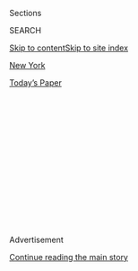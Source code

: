<div id="app">

<div>

<div>

<div>

<div class="NYTAppHideMasthead css-1q2w90k e1suatyy0">

<div class="section css-ui9rw0 e1suatyy2">

<div class="css-eph4ug er09x8g0">

<div class="css-6n7j50">

</div>

<span class="css-1dv1kvn">Sections</span>

<div class="css-10488qs">

<span class="css-1dv1kvn">SEARCH</span>

</div>

[Skip to content](#site-content)[Skip to site index](#site-index)

</div>

<div id="masthead-section-label" class="css-1wr3we4 eaxe0e00">

[New
York](https://www.nytimes.com/section/nyregion)

</div>

<div class="css-10698na e1huz5gh0">

</div>

</div>

<div id="masthead-bar-one" class="section hasLinks css-15hmgas e1csuq9d3">

<div class="css-uqyvli e1csuq9d0">

</div>

<div class="css-1uqjmks e1csuq9d1">

</div>

<div class="css-9e9ivx">

[](https://myaccount.nytimes.com/auth/login?response_type=cookie&client_id=vi)

</div>

<div class="css-1bvtpon e1csuq9d2">

[Today’s
Paper](https://www.nytimes.com/section/todayspaper)

</div>

</div>

</div>

</div>

<div data-aria-hidden="false">

<div id="site-content" data-role="main">

<div>

<div class="css-1aor85t" style="opacity:0.000000001;z-index:-1;visibility:hidden">

<div class="css-1hqnpie">

<div class="css-epjblv">

<span class="css-17xtcya">[New
York](/section/nyregion)</span><span class="css-x15j1o">|</span><span class="css-fwqvlz">Inside
the Violent and Misogynistic World of Roy Den
Hollander</span>

</div>

<div class="css-k008qs">

<div class="css-1iwv8en">

<span class="css-18z7m18"></span>

<div>

</div>

</div>

<span class="css-1n6z4y">https://nyti.ms/3jS2E9k</span>

<div class="css-1705lsu">

<div class="css-4xjgmj">

<div class="css-4skfbu" data-role="toolbar" data-aria-label="Social Media Share buttons, Save button, and Comments Panel with current comment count" data-testid="share-tools">

  - 
  - 
  - 
  - 
    
    <div class="css-6n7j50">
    
    </div>

  - 
  - 

</div>

</div>

</div>

</div>

</div>

</div>

<div id="NYT_TOP_BANNER_REGION" class="css-13pd83m">

</div>

<div id="top-wrapper" class="css-1sy8kpn">

<div id="top-slug" class="css-l9onyx">

Advertisement

</div>

[Continue reading the main
story](#after-top)

<div class="ad top-wrapper" style="text-align:center;height:100%;display:block;min-height:250px">

<div id="top" class="place-ad" data-position="top" data-size-key="top">

</div>

</div>

<div id="after-top">

</div>

</div>

<div>

<div id="sponsor-wrapper" class="css-1hyfx7x">

<div id="sponsor-slug" class="css-19vbshk">

Supported by

</div>

[Continue reading the main
story](#after-sponsor)

<div id="sponsor" class="ad sponsor-wrapper" style="text-align:center;height:100%;display:block">

</div>

<div id="after-sponsor">

</div>

</div>

<div class="css-186x18t">

</div>

<div class="css-1vkm6nb ehdk2mb0">

# Inside the Violent and Misogynistic World of Roy Den Hollander

</div>

He was known for his hatred of women and his frivolous lawsuits. Then he
killed the son of a New Jersey federal judge before taking his own life,
officials said.

<div class="css-79elbk" data-testid="photoviewer-wrapper">

<div class="css-z3e15g" data-testid="photoviewer-wrapper-hidden">

</div>

<div class="css-1a48zt4 ehw59r15" data-testid="photoviewer-children">

![<span class="css-16f3y1r e13ogyst0" data-aria-hidden="true">Law
enforcement officials believe Roy Den Hollander killed the 20-year-old
son of a federal judge in New
Jersey. </span><span class="css-cnj6d5 e1z0qqy90" itemprop="copyrightHolder"><span class="css-1ly73wi e1tej78p0">Credit...</span><span><span>via
Agence France-Presse — Getty
Images</span></span></span>](https://static01.nyt.com/images/2020/07/24/nyregion/00nj-judge1/00nj-judge1-articleLarge.jpg?quality=75&auto=webp&disable=upscale)

</div>

</div>

<div class="css-18e8msd">

<div class="css-vp77d3 epjyd6m0">

<div class="css-1baulvz">

By [<span class="css-1baulvz" itemprop="name">Nicole
Hong</span>](https://www.nytimes.com/by/nicole-hong),
[<span class="css-1baulvz" itemprop="name">Mihir
Zaveri</span>](https://www.nytimes.com/by/mihir-zaveri) and
[<span class="css-1baulvz last-byline" itemprop="name">William K.
Rashbaum</span>](https://www.nytimes.com/by/william-k-rashbaum)

</div>

</div>

  - 
    
    <div class="css-ld3wwf e16638kd2">
    
    July 26,
    2020
    
    </div>

  - 
    
    <div class="css-4xjgmj">
    
    <div class="css-d8bdto" data-role="toolbar" data-aria-label="Social Media Share buttons, Save button, and Comments Panel with current comment count" data-testid="share-tools">
    
      - 
      - 
      - 
      - 
        
        <div class="css-6n7j50">
        
        </div>
    
      - 
      - 
    
    </div>
    
    </div>

</div>

</div>

<div class="section meteredContent css-1r7ky0e" name="articleBody" itemprop="articleBody">

<div class="css-1fanzo5 StoryBodyCompanionColumn">

<div class="css-53u6y8">

Roy Den Hollander sounded bitter and angry when he bumped into a former
rugby teammate in December at a library in Manhattan. He said he was so
sick from a rare cancer that he could die at any moment, wondering aloud
if he should sue his doctor for malpractice.

Things kept getting worse for Mr. Den Hollander, a self-described
“anti-feminist” lawyer who was known for his misogynistic tirades and
the dozens of lawsuits he filed, many frivolous. A Manhattan judge
dismissed one of them in May, and a few weeks later, a federal judge in
New Jersey named Esther Salas canceled a scheduled hearing in a
different suit.

The delay followed years of resentment that he had harbored against
Judge Salas over his unfounded claim that she was moving the case too
slowly. That, in turn, built upon a lifetime of seething hatred toward
women: He accused his mother of preventing him from having a girlfriend,
and his ex-wife of marrying him only to obtain a green card.

Mr. Den Hollander’s rage turned to violence this month when he showed up
at Judge Salas’s home in New Jersey posing as a FedEx deliveryman and
opened fire, killing her 20-year-old son and wounding her husband,
investigators said. The judge, who was in the basement at the time, was
not injured.

</div>

</div>

<div class="css-1fanzo5 StoryBodyCompanionColumn">

<div class="css-53u6y8">

Days before, Mr. Den Hollander, 72, had traveled by train to San
Bernardino County, Calif., [where he shot and killed a rival men’s
rights lawyer at his
home](https://www.nytimes.com/2020/07/22/nyregion/roy-den-hollander-esther-salas.html),
the authorities said.

Hours after the shooting in New Jersey, the police found Mr. Den
Hollander’s body off a road in upstate New York with a single gunshot to
the head.

</div>

</div>

<div class="css-79elbk" data-testid="photoviewer-wrapper">

<div class="css-z3e15g" data-testid="photoviewer-wrapper-hidden">

</div>

<div class="css-1a48zt4 ehw59r15" data-testid="photoviewer-children">

![<span class="css-16f3y1r e13ogyst0" data-aria-hidden="true">Mr. Den
Hollander was captured on a surveillance camera in Union Station in Los
Angeles. He killed a lawyer nearby, officials
say. </span><span class="css-cnj6d5 e1z0qqy90" itemprop="copyrightHolder"><span class="css-1ly73wi e1tej78p0">Credit...</span><span>San
Bernardino County Sheriff's Department, via Associated
Press</span></span>](https://static01.nyt.com/images/2020/07/26/nyregion/26NJ-JUDGE-sur/26NJ-JUDGE-sur-articleLarge.jpg?quality=75&auto=webp&disable=upscale)

</div>

</div>

<div class="css-1fanzo5 StoryBodyCompanionColumn">

<div class="css-53u6y8">

In his nearby rental car, [investigators found a list naming more than a
dozen possible
targets](https://www.nytimes.com/2020/07/25/nyregion/roy-den-hollander-esther-salas-list.html),
according to people briefed on the investigation. Aside from Judge Salas
and the rival lawyer, the list included the names of three other female
judges and two oncologists, at least one of whom had treated Mr. Den
Hollander.

An examination of Mr. Den Hollander’s life shows how he represented the
most violent elements of a male supremacist movement whose discourse
online has become increasingly threatening toward women.

</div>

</div>

<div class="css-1fanzo5 StoryBodyCompanionColumn">

<div class="css-53u6y8">

He made his views clear in thousands of pages of writing. In his final
months, he uploaded the last version of his autobiography, a 1,698-page
manifesto that ended with an ominous epilogue about his determination to
fight “feminazis” until his last breath.

His beliefs swirled between the worlds of self-proclaimed anti-feminists
and men’s rights activists. He ranted about what he perceived to be
[gender discrimination against
men](https://www.nytimes.com/2018/07/13/style/mens-rights-movement.html)
in family courts and other institutions, a focus of men’s rights
activists, but also wrote blog posts calling for women to be killed.

After a contentious divorce in 2001, Mr. Den Hollander began using the
court system to address his grievances, suing nightclubs for advertising
ladies’ nights discounts and Columbia University for having a women’s
studies program. When he lost in court, as he almost always did, he
would sometimes respond with lawsuits targeting the opposing lawyers
personally — and even once sued a judge who had ruled against him.

But by the end of his life, he was a man alone, facing terminal cancer,
financial instability and a growing ostracization from the legal
community and advocates for men’s rights, according to his writings and
interviews with a dozen people who spoke with him in the past four
decades.

“It really appeared to be a classical story of someone who felt scorned,
but then took it to a delusional, psychotic level in his response to
it,” said Nicholas J. Mundy, the divorce lawyer who represented Mr.
Den Hollander’s ex-wife.

When Mr. Den Hollander felt aggrieved, Mr. Mundy said: “He stopped at
nothing to harass you and make your life miserable. He was like The
Terminator.”

Mr. Den Hollander’s turn to violence appeared to be years in the making.
In his autobiography, he mused about killing his mother and about sexual
violence against a female judge in his divorce case.

</div>

</div>

<div class="css-1fanzo5 StoryBodyCompanionColumn">

<div class="css-53u6y8">

During his divorce proceedings in 2001, his wife accused him of
threatening her with a gun.

Mr. Den Hollander had long harbored a grudge against Marc Angelucci, the
rival lawyer who served as the vice president of the National Coalition
for Men, a men’s rights group. Last year, Mr. Angelucci [won a major
victory in a lawsuit he
brought](https://www.nytimes.com/2019/02/24/us/military-draft-men-unconstitutional.html)
challenging the male-only military draft, an issue that Mr. Den
Hollander believed belonged only to him.

After Mr. Angelucci filed the lawsuit in 2013, Mr. Den Hollander called
the coalition’s president and threatened violence. Mr. Den Hollander was
then kicked out of the group.

Mr. Den Hollander shot and killed Mr. Angelucci, 52, on July 11 at his
home in San Bernardino County, the authorities
said.

<div class="css-79elbk" data-testid="photoviewer-wrapper">

<div class="css-z3e15g" data-testid="photoviewer-wrapper-hidden">

</div>

<div class="css-1a48zt4 ehw59r15" data-testid="photoviewer-children">

<div class="css-zgakxe erfvjey0">

<span class="css-1ly73wi e1tej78p0">Image</span>

<div class="css-zjzyr8">

<div data-testid="lazyimage-container" style="height:515.5555555555555px">

</div>

</div>

</div>

<span class="css-16f3y1r e13ogyst0" data-aria-hidden="true">Judge Esther
Salas, who presided over a case of Mr. Den Hollander’s, was nominated to
the federal court in
2010.</span><span class="css-cnj6d5 e1z0qqy90" itemprop="copyrightHolder"><span class="css-1ly73wi e1tej78p0">Credit...</span><span>Rutgers
Law School, via Associated Press</span></span>

</div>

</div>

Mr. Den Hollander had brought a lawsuit in New Jersey similar to Mr.
Angelucci’s that was pending before Judge Salas. In his autobiography,
he complained about delays in the case and appeared to be jealous of Mr.
Angelucci’s victory. Last month, Judge Salas had canceled a hearing in
the suit that had been set for June 25.

In both the New Jersey and California shootings, the gunman wore a
uniform resembling a FedEx driver, according to people briefed on the
investigation. A spokesman for FedEx has said the company is cooperating
with the inquiry.

In his autobiography, Mr. Den Hollander wrote about impersonating a
FedEx delivery man on the phone when he was stalking his ex-wife after
their divorce to figure out when she would be home.

</div>

</div>

<div class="css-1fanzo5 StoryBodyCompanionColumn">

<div class="css-53u6y8">

Mr. Den Hollander grew up in Midland Park, N.J., a middle-class town
about 25 miles northwest of Manhattan, and had a loathing for his
mother, clinging to grudges against her. In his autobiography, he
claimed that she told him she wished he had never been born and that she
would not let him have a girlfriend or learn to play a musical
instrument.

Mr. Den Hollander described getting in trouble in the third grade after
trying to forcibly kiss two girls in his class, a pattern that would
continue throughout his life. He later wrote that he was kicked out of a
martial arts academy for “flirting” with women.

After graduating high school in 1965, he briefly attended the University
of Colorado and later took courses at Columbia University, but it was
not clear if he ever received a bachelor’s degree. He graduated from the
George Washington University Law School in 1985 and received his M.B.A.
from Columbia Business School in 1997.

During this period, he avoided the Vietnam War draft and drifted between
jobs, working as a local news reporter and for political campaigns in
New York, according to his resume.

His many degrees and former employers created a veneer of
respectability. Later in life, he sometimes brokered introductions with
other lawyers by citing the fact that he once worked as an associate at
Cravath Swaine & Moore, one of the most prestigious law firms in New
York. (A spokeswoman for Cravath did not respond to a request for
comment, but two lawyers confirmed working with him there in the late
1980s.)

He then moved to Moscow, a turning point in his life. In 1999, he was
hired to work in the Moscow office at Kroll Associates, a corporate
investigations firm.

Joe Serio, who helped him transition into the job as his replacement,
said Mr. Den Hollander, who was in his early 50s at the time, talked
openly about “keeping women in their place” and pursuing much younger
women. He was obsessed with his own appearance, Mr. Serio said, dyeing
his hair to look younger.

</div>

</div>

<div class="css-1fanzo5 StoryBodyCompanionColumn">

<div class="css-53u6y8">

A spokeswoman for Kroll did not respond to a request for comment.

In 2000, Mr. Den Hollander married a Russian woman, Alina Shipilina, in
Moscow and returned to New York with her later that year.

The marriage quickly fell apart. He filed for divorce in 2001, accusing
his wife of being a prostitute and of duping him into marriage to obtain
a green card. She accused him of publishing her diary and naked photos
online, citing an incident in which he threatened her with a gun,
according to a complaint she filed that was posted on Mr. Den
Hollander’s personal
website.

</div>

</div>

<div class="css-79elbk" data-testid="photoviewer-wrapper">

<div class="css-z3e15g" data-testid="photoviewer-wrapper-hidden">

</div>

<div class="css-1a48zt4 ehw59r15" data-testid="photoviewer-children">

<div class="css-1xdhyk6 erfvjey0">

<span class="css-1ly73wi e1tej78p0">Image</span>

<div class="css-zjzyr8">

<div data-testid="lazyimage-container" style="height:257.77777777777777px">

</div>

</div>

</div>

<span class="css-16f3y1r e13ogyst0" data-aria-hidden="true">A roadblock
in upstate New York, near where Mr. Den Hollander’s body was
found.</span><span class="css-cnj6d5 e1z0qqy90" itemprop="copyrightHolder"><span class="css-1ly73wi e1tej78p0">Credit...</span><span>Jim
Sabastian/Times Herald-Record, via Associated Press</span></span>

</div>

</div>

<div class="css-1fanzo5 StoryBodyCompanionColumn">

<div class="css-53u6y8">

At the time of the divorce, she was 25 and he was 53, according to the
records posted on the site. She did not respond to requests for comment.

The divorce consumed him. He failed in his effort to seek an annulment
to invalidate the marriage. Standing on the courthouse steps in New York
after a divorce hearing, his devastation turned to hatred, he wrote in
his autobiography. He said he wanted to bomb a feminist organization.

“Finally,” he wrote. “I knew my real enemies, the ones who plotted my
destruction from birth, the ones who smiled so sweetly through their
blood red lips — dames.”

For years afterward, the subject of his ex-wife came up constantly,
according to four people who recall the conversations.

</div>

</div>

<div class="css-1fanzo5 StoryBodyCompanionColumn">

<div class="css-53u6y8">

After his divorce, Mr. Den Hollander’s legal crusade escalated, and he
started filing a flurry of federal and state lawsuits. He often
identified himself in court filings as an anti-feminist and a men’s
rights lawyer, but some cases seemed to have no ideological purpose —
like a lawsuit he filed in 2013 accusing the M.T.A. of overcharging for
MetroCards.

In 2007, he sued an upstairs neighbor in his Manhattan building,
complaining of excess noise. After a routine court hearing in the case,
Mr. Den Hollander chased the neighbor’s lawyer, Paul Steinberg, down a
hallway and grabbed him from behind. They ended up scuffling on the
floor, Mr. Steinberg said.

That night, Mr. Steinberg filed a complaint with the court and cited Mr.
Den Hollander’s misogynistic blog posts in arguing for extra security,
“particularly when there are factors (such as a female judge) which
may trigger unpredictable behavior by Mr. Den Hollander,” according to a
copy of the complaint provided to The New York Times.

Another female lawyer who had faced off against Mr. Den Hollander said a
male colleague, after reading Mr. Den Hollander’s violent blog posts,
once accompanied her to court in order to sit next to Mr. Den Hollander
and create a physical shield for her.

His unorthodox legal battles gained Mr. Den Hollander appearances on The
Colbert Report and Fox News, but his notoriety alienated him from
mainstream clients. In recent years, he took contract assignments
helping big law firms review documents. One job paid $31 an hour.

He filed for bankruptcy in 2011 and frequently bemoaned his declining
income. At a hearing in 2018, he seemed embarrassed by his status,
telling the judge, “I get by doing the lowest of lowest of legal work,
called document review.”

A legal services firm, Epiq Systems, fired Mr. Den Hollander in 2016
after he called another office worker an “illegal,” according to a
lawsuit he filed against the company. A spokeswoman for Epiq confirmed
that Mr. Den Hollander was terminated, without elaborating.

</div>

</div>

<div class="css-1fanzo5 StoryBodyCompanionColumn">

<div class="css-53u6y8">

Later that year, he made calls for the Trump campaign as a volunteer,
according to his autobiography. He said he was drawn to Donald Trump’s
views on immigration.

An official with the Trump campaign said, “We don’t know anything about
him, but the crimes in this case are horrific.”

In 2015, in his suit challenging the constitutionality of the male-only
military draft, Mr. Den Hollander represented a woman who wanted to
enlist. It was a legal cause supported by women’s advocacy groups, but
Mr. Den Hollander had a different motivation. He wrote in his
autobiography that women should “finally know not just the benefits but
also some of the real hell of manhood.”

When the case was assigned to Judge Salas, he wrote that he was
initially attracted to her and wanted to ask her out. Later on, he
called her “a lazy and incompetent Latina.” He claimed that she had
worked for organizations “trying to convince America that whites,
especially white males, were barbarians.”

The lawsuit is still pending and on Wednesday was assigned to a
different federal judge in New Jersey.

In late 2018, Mr. Den Hollander received a diagnosis of mucosal
melanoma, a severe form of cancer, he wrote.

It seemed that one of Mr. Den Hollander’s few remaining joys was playing
rugby, which he said he originally joined to “keep myself in shape for
the girls.”

</div>

</div>

<div class="css-1fanzo5 StoryBodyCompanionColumn">

<div class="css-53u6y8">

The rugby teammate who saw him in December, when he sounded bitter, said
he also chatted with Mr. Den Hollander in a short phone call during the
pandemic. Mr. Den Hollander did not elaborate on his health but said he
appreciated the call, recalled the teammate, who spoke on condition of
anonymity.

In one of Mr. Den Hollander’s last court appearances, a federal judge in
Manhattan ruled against him at a hearing in February 2018. Mr. Den
Hollander became angry, and the judge urged him not to take the ruling
personally.

“It was a pleasure appearing before you, Your Honor,” Mr. Den Hollander
told the judge, “but it is always personal.”

Katherine Rosman and Alan Feuer contributed reporting. Kitty Bennett
contributed research.

</div>

</div>

</div>

<div>

</div>

<div>

</div>

<div>

</div>

<div>

<div id="bottom-wrapper" class="css-1ede5it">

<div id="bottom-slug" class="css-l9onyx">

Advertisement

</div>

[Continue reading the main
story](#after-bottom)

<div id="bottom" class="ad bottom-wrapper" style="text-align:center;height:100%;display:block;min-height:90px">

</div>

<div id="after-bottom">

</div>

</div>

</div>

</div>

</div>

## Site Index

<div>

</div>

## Site Information Navigation

  - [© <span>2020</span> <span>The New York Times
    Company</span>](https://help.nytimes.com/hc/en-us/articles/115014792127-Copyright-notice)

<!-- end list -->

  - [NYTCo](https://www.nytco.com/)
  - [Contact
    Us](https://help.nytimes.com/hc/en-us/articles/115015385887-Contact-Us)
  - [Work with us](https://www.nytco.com/careers/)
  - [Advertise](https://nytmediakit.com/)
  - [T Brand Studio](http://www.tbrandstudio.com/)
  - [Your Ad
    Choices](https://www.nytimes.com/privacy/cookie-policy#how-do-i-manage-trackers)
  - [Privacy](https://www.nytimes.com/privacy)
  - [Terms of
    Service](https://help.nytimes.com/hc/en-us/articles/115014893428-Terms-of-service)
  - [Terms of
    Sale](https://help.nytimes.com/hc/en-us/articles/115014893968-Terms-of-sale)
  - [Site
    Map](https://spiderbites.nytimes.com)
  - [Help](https://help.nytimes.com/hc/en-us)
  - [Subscriptions](https://www.nytimes.com/subscription?campaignId=37WXW)

</div>

</div>

</div>

</div>
